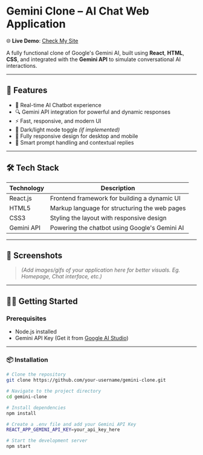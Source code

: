 # Gemini Clone – AI Chat Web Application

🌐 **Live Demo**: [Check My Site](https://gemini-omnix-harshit31.netlify.app/)

A fully functional clone of Google's Gemini AI, built using **React**, **HTML**, **CSS**, and integrated with the **Gemini API** to simulate conversational AI interactions.

---

## 🚀 Features

- 💬 Real-time AI Chatbot experience  
- 🔍 Gemini API integration for powerful and dynamic responses  
- ⚡ Fast, responsive, and modern UI  
- 🌙 Dark/light mode toggle *(if implemented)*  
- 📱 Fully responsive design for desktop and mobile  
- 🧠 Smart prompt handling and contextual replies  

---

## 🛠️ Tech Stack

| Technology   | Description                                      |
|--------------|--------------------------------------------------|
| React.js     | Frontend framework for building a dynamic UI     |
| HTML5        | Markup language for structuring the web pages    |
| CSS3         | Styling the layout with responsive design        |
| Gemini API   | Powering the chatbot using Google's Gemini AI    |

---

## 📸 Screenshots

> *(Add images/gifs of your application here for better visuals. Eg. Homepage, Chat interface, etc.)*

---

## 🧑‍💻 Getting Started

### Prerequisites

- Node.js installed  
- Gemini API Key (Get it from [Google AI Studio](https://aistudio.google.com/app))  

---

### 📦 Installation

```bash
# Clone the repository
git clone https://github.com/your-username/gemini-clone.git

# Navigate to the project directory
cd gemini-clone

# Install dependencies
npm install

# Create a .env file and add your Gemini API Key
REACT_APP_GEMINI_API_KEY=your_api_key_here

# Start the development server
npm start
